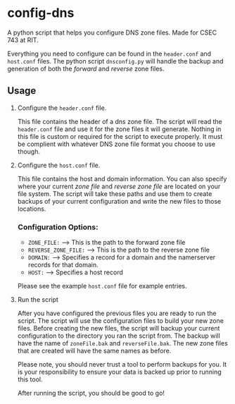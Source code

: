 # config-dns
A python script that helps you configure DNS zone files. Made for CSEC 743 at RIT.

Everything you need to configure can be found in the `header.conf` and `host.conf` files. The python script `dnsconfig.py` will handle the backup and generation of both the _forward_ and _reverse_ zone files. 

## Usage

1. Configure the `header.conf` file.

    This file contains the header of a dns zone file. The script will read the `header.conf` file and use it for the zone files it will generate. Nothing in this file is custom or required for the script to execute properly. It must be complient with whatever DNS zone file format you choose to use though.

2. Configure the `host.conf` file.

    This file contains the host and domain information. You can also specify where your current _zone file_ and _reverse zone file_ are located on your file system. The script will take these paths and use them to create backups of your current configuration and write the new files to those locations.

    ### Configuration Options:

    - `ZONE_FILE:` --> This is the path to the forward zone file
    - `REVERSE_ZONE_FILE:` --> This is the path to the reverse zone file
    - `DOMAIN:` --> Specifies a record for a domain and the namerserver records for that domain.
    - `HOST:` --> Specifies a host record

    Please see the example `host.conf` file for example entries.

3. Run the script

    After you have configured the previous files you are ready to run the script. The script will use the configuration files to build your new zone files. Before creating the new files, the script will backup your current configuration to the directory you ran the script from. The backup will have the name of `zoneFile.bak` and `reverseFile.bak`. The new zone files that are created will have the same names as before.

    Please note, you should never trust a tool to perform backups for you. It is your responsibility to ensure your data is backed up prior to running this tool. 

    After running the script, you should be good to go!
